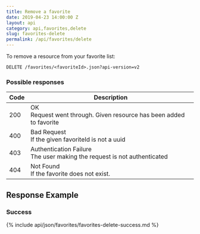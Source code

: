 ```yaml
---
title: Remove a favorite
date: 2019-04-23 14:00:00 Z
layout: api
category: api,favorites,delete
slug: favorites-delete
permalink: /api/favorites/delete
---
```


To remove a resource from your favorite list:

```
DELETE /favorites/<favoriteId>.json?api-version=v2
```

### Possible responses

<table class="table-parameters">
    <thead>
        <tr>
            <th>Code</th>
            <th>Description</th>
        </tr>
    </thead>
    <tbody>
        <tr>
            <td>200</td>
            <td>OK<br/>
            Request went through. Given resource has been added to favorite</td>
        </tr>
        <tr>
            <td>400</td>
            <td>Bad Request<br/>
                If the given favoriteId is not a uuid
            </td>
        </tr>
        <tr>
            <td>403</td>
            <td>Authentication Failure<br/>
            The user making the request is not authenticated</td>
        </tr>
        <tr>
            <td>404</td>
            <td>Not Found<br/>
                If the favorite does not exist.
            </td>
        </tr>
    </tbody>
</table>

## Response Example
### Success

{% include api/json/favorites/favorites-delete-success.md %}

